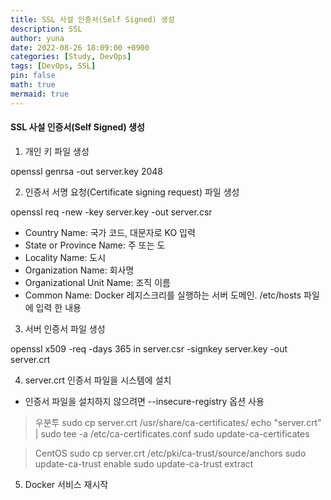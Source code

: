 ```yaml
---
title: SSL 사설 인증서(Self Signed) 생성
description: SSL
author: yuna
date: 2022-08-26 18:09:00 +0900
categories: [Study, DevOps]
tags: [DevOps, SSL]
pin: false
math: true
mermaid: true
---
```


#### SSL 사설 인증서(Self Signed) 생성    
1. 개인 키 파일 생성

openssl genrsa -out server.key 2048

2. 인증서 서명 요청(Certificate signing request) 파일 생성

openssl req -new -key server.key -out server.csr

- Country Name: 국가 코드, 대문자로 KO 입력  
- State or Province Name: 주 또는 도  
- Locality Name: 도시  
- Organization Name: 회사명  
- Organizational Unit Name: 조직 이름  
- Common Name: Docker 레지스크리를 실행하는 서버 도메인. /etc/hosts 파일에 입력 한 내용  


3. 서버 인증서 파일 생성

openssl x509 -req -days 365 in server.csr -signkey server.key -out server.crt

4. server.crt 인증서 파일을 시스템에 설치
- 인증서 파일을 설치하지 않으려면 --insecure-registry 옵션 사용

> 우분투
sudo cp server.crt /usr/share/ca-certificates/
echo "server.crt" | sudo tee -a /etc/ca-certificates.conf
sudo update-ca-certificates

> CentOS
sudo cp server.crt /etc/pki/ca-trust/source/anchors
sudo update-ca-trust enable
sudo update-ca-trust extract

5. Docker 서비스 재시작  

